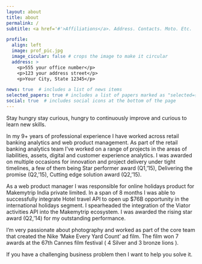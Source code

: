 ```yaml
---
layout: about
title: about
permalink: /
subtitle: <a href='#'>Affiliations</a>. Address. Contacts. Moto. Etc.

profile:
  align: left
  image: prof_pic.jpg
  image_cicular: false # crops the image to make it circular
  address: >
    <p>555 your office number</p>
    <p>123 your address street</p>
    <p>Your City, State 12345</p>

news: true  # includes a list of news items
selected_papers: true # includes a list of papers marked as "selected={true}"
social: true  # includes social icons at the bottom of the page
---
```


Stay hungry stay curious, hungry to continuously improve and curious to learn new skills. 

In my 9+ years of professional experience I have worked across retail banking analytics and web product management. As part of the retail banking analytics team I’ve worked on a range of projects in the areas of liabilities, assets, digital and customer experience analytics. I was awarded on multiple occasions for innovation and project delivery under tight timelines, a few of them being Star performer award (Q1,’15), Delivering the promise (Q2,’15), Cutting edge solution award (Q2,’15).

As a web product manager I was responsible for online holidays product for Makemytrip India private limited. In a span of 8 months I was able to successfully integrate Hotel travel API to open up $76B opportunity in the international holidays segment. I spearheaded the integration of the Viator activities API into the Makemytrip ecosystem. I was awarded the rising star award (Q2,’14) for my outstanding performance.

I’m very passionate about photography and worked as part of the core team that created the Nike ‘Make Every Yard Count’ ad film. The film won 7 awards at the 67th Cannes film festival ( 4 Silver and 3 bronze lions ).

If you have a challenging business problem then I want to help you solve it.

